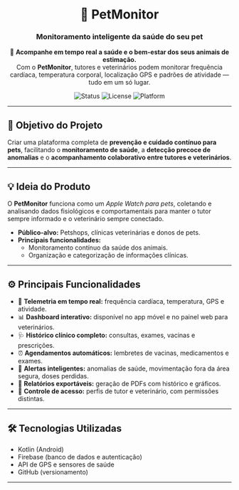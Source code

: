 <div align="center">

# 🐾 PetMonitor  
### Monitoramento inteligente da saúde do seu pet

🚀 **Acompanhe em tempo real a saúde e o bem-estar dos seus animais de estimação.**  
Com o **PetMonitor**, tutores e veterinários podem monitorar frequência cardíaca, temperatura corporal, localização GPS e padrões de atividade — tudo em um só lugar.

![Status](https://img.shields.io/badge/status-em%20desenvolvimento-yellow)
![License](https://img.shields.io/badge/licença-MIT-blue)
![Platform](https://img.shields.io/badge/plataforma-mobile-green)

</div>

---

## 🎯 Objetivo do Projeto

Criar uma plataforma completa de **prevenção e cuidado contínuo para pets**, facilitando o **monitoramento de saúde**, a **detecção precoce de anomalias** e o **acompanhamento colaborativo entre tutores e veterinários**.

---

## 💡 Ideia do Produto

O **PetMonitor** funciona como um *Apple Watch para pets*, coletando e analisando dados fisiológicos e comportamentais para manter o tutor sempre informado e o veterinário sempre conectado.

- **Público-alvo:** Petshops, clínicas veterinárias e donos de pets.  
- **Principais funcionalidades:**
  - Monitoramento contínuo da saúde dos animais.
  - Organização e categorização de informações clínicas.

---

## ⚙️ Principais Funcionalidades

- 📡 **Telemetria em tempo real:** frequência cardíaca, temperatura, GPS e atividade.  
- 📊 **Dashboard interativo:** disponível no app móvel e no painel web para veterinários.  
- 🩺 **Histórico clínico completo:** consultas, exames, vacinas e prescrições.  
- ⏰ **Agendamentos automáticos:** lembretes de vacinas, medicamentos e exames.  
- 🚨 **Alertas inteligentes:** anomalias de saúde, movimentação fora da área segura, doses perdidas.  
- 📑 **Relatórios exportáveis:** geração de PDFs com histórico e gráficos.  
- 🔐 **Controle de acesso:** perfis de tutor e veterinário, com permissões distintas.  

---

## 🛠️ Tecnologias Utilizadas
- Kotlin (Android)
- Firebase (banco de dados e autenticação)
- API de GPS e sensores de saúde
- GitHub (versionamento)

---

